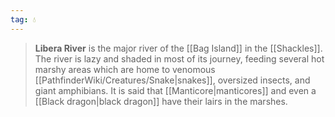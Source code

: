 ```yaml
---
tag: 💧
---
```

> **Libera River** is the major river of the [[Bag Island]] in the [[Shackles]]. The river is lazy and shaded in most of its journey, feeding several hot marshy areas which are home to venomous [[PathfinderWiki/Creatures/Snake|snakes]], oversized insects, and giant amphibians. It is said that [[Manticore|manticores]] and even a [[Black dragon|black dragon]] have their lairs in the marshes.








